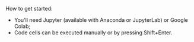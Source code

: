 <p>How to get started:</p>
<ul>
  <li>You'll need Jupyter (available with Anaconda or JupyterLab) or Google Colab;</li>
  <li>Code cells can be executed manually or by pressing Shift+Enter.</li>
</ul>

